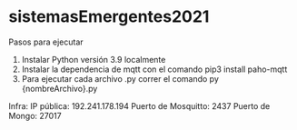 # sistemasEmergentes2021

Pasos para ejecutar
1) Instalar Python versión 3.9 localmente
2) Instalar la dependencia de mqtt con el comando
    pip3 install paho-mqtt
3) Para ejecutar cada archivo .py correr el comando 
    py {nombreArchivo}.py
	
Infra:
IP pública: 192.241.178.194
Puerto de Mosquitto: 2437
Puerto de Mongo: 27017
